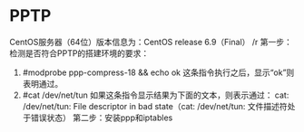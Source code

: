 <h1>PPTP</h1>

CentOS服务器（64位）版本信息为：CentOS release 6.9（Final） /r
第一步：检测是否符合PPTP的搭建环境的要求：  
  1. #modprobe ppp-compress-18 && echo ok 
     这条指令执行之后，显示“ok”则表明通过。
  2. #cat /dev/net/tun
     如果这条指令显示结果为下面的文本，则表示通过：
     cat: /dev/net/tun: File descriptor in bad state（cat: /dev/net/tun: 文件描述符处于错误状态）
第二步：安装ppp和iptables
  